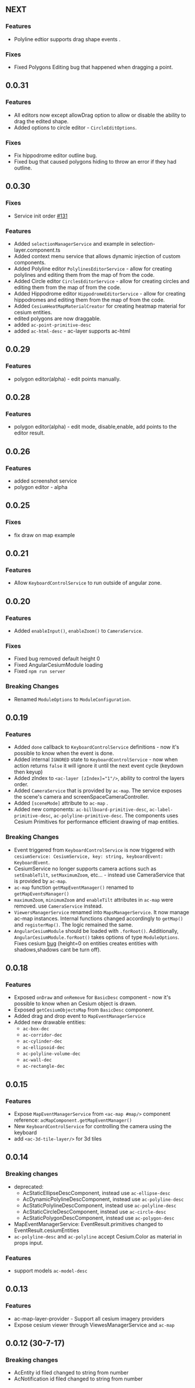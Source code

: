 ## NEXT
### Features
* Polyline edtior supports drag shape events .

### Fixes
* Fixed Polygons Editing  bug that happened when dragging a point. 

## 0.0.31
### Features
* All editors now except allowDrag option to allow or disable the ability to drag the edited shape.
* Added options to circle editor  - `CircleEditOptions`.
 

### Fixes
* Fix hippodrome editor outline bug.
* Fixed bug that caused polygons hiding to throw an error if they had outline. 

## 0.0.30
### Fixes
* Service init order  [#131](https://github.com/TGFTech/angular-cesium/issues/131)

### Features
* Added `selectionManagerService` and example in selection-layer.component.ts
* Added context menu service that allows dynamic injection of custom components.
* Added Polyline editor `PolylinesEditorService` - allow for creating polylines and editing them from the map of from the code.  
* Added Circle editor `CirclesEditorService` - allow for creating circles and editing them from the map of from the code.
* Added Hippodrome editor `HippodromeEditorService` - allow for creating hippodromes and editing them from the map of from the code.
* Added `CesiumHeatMapMaterialCreator` for creating heatmap material for cesium entities.
* edited polygons are now draggable.
* added `ac-point-primitive-desc`
* added `ac-html-desc` - ac-layer supports ac-html   

## 0.0.29
### Features
* polygon editor(alpha) - edit points manually.

## 0.0.28
### Features
* polygon editor(alpha) - edit mode, disable,enable, add points to the editor result.


## 0.0.26
### Features
* added screenshot service
* polygon editor - alpha

## 0.0.25
### Fixes
* fix draw on map example

## 0.0.21
### Features
* Allow `KeyboardControlService` to run outside of angular zone. 

## 0.0.20
### Features
* Added `enableInput()`, `enableZoom()` to `CameraService`.

### Fixes
* Fixed bug removed default height 0
* Fixed AngularCesiumModule loading
* Fixed `npm run server`

### Breaking Changes
* Renamed `ModuleOptions` to `ModuleConfiguration`. 

## 0.0.19
### Features
* Added `done` callback to `KeyboardControlService` definitions - now it's possible to know when the event is done.
* Added internal `IGNORED` state to `KeyboardControlService` - now when action returns `false` it will ignore it until the next event cycle (keydown then keyup)
* Added zIndex to `<ac-layer [zIndex]="1"/>`, ability to control the layers order. 
* Added `CameraService` that is provided by `ac-map`. The service exposes the scene's camera and screenSpaceCameraController.
* Added `[sceneMode]` attribute to `ac-map` .
* Added new components: `ac-billboard-primitive-desc`, `ac-label-primitive-desc`, `ac-polyline-primitive-desc`. The components uses Cesium Primitives for performance efficient drawing of map entities.

### Breaking Changes
* Event triggered from `KeyboardControlService` is now triggered with `cesiumService: CesiumService, key: string, keyboardEvent: KeyboardEvent`.
* CesiumService no longer supports camera actions such as `setEnableTilt`, `setMaximumZoom`, etc... - instead use CameraService that is provided by `ac-map`.
* `ac-map` function `getMapEventManager()` renamed to `getMapEventsManager()`
* `maximumZoom`, `minimumZoom` and `enableTilt` attributes in `ac-map` were removed. use `CameraService` instead.  
* `ViewersManagerService` renamed into `MapsManagerService`. It now manage ac-map instances. Internal functions changed accordingly to `getMap()` and `registerMap()`. The logic remained the same.
* `AngularCesiumModule` should be loaded with `.forRoot()`. Additionally, `AngularCesiumModule.forRoot()` takes options of type `ModuleOptions`. Fixes cesium [bug](https://github.com/AnalyticalGraphicsInc/cesium/pull/5736) (height=0 on entities creates entities with shadows,shadows cant be turn off).  

## 0.0.18
### Features
* Exposed `onDraw` and `onRemove` for `BasicDesc` component - now it's possible to know when an Cesium object is drawn.
* Exposed `getCesiumObjectsMap` from `BasicDesc` component.
* Added drag and drop event to `MapEventManagerService`
* Added new drawable entities:
  * `ac-box-dec`
  * `ac-corridor-dec`
  * `ac-cylinder-dec`
  * `ac-ellipsoid-dec`
  * `ac-polyline-volume-dec`
  * `ac-wall-dec`
  * `ac-rectangle-dec`

## 0.0.15
### Features
* Expose `MapEventManagerService` from `<ac-map #map/>` component reference: `acMapComponent.getMapEventManager()`
* New `KeyboardControlService` for controlling the camera using the keyboard
* add `<ac-3d-tile-layer/>` for 3d tiles

## 0.0.14
### Breaking changes 
* deprecated: 
  * AcStaticEllipseDescComponent, instead use `ac-ellipse-desc`
  * AcDynamicPolylineDescComponent, instead use `ac-polyline-desc`
  * AcStaticPolylineDescComponent, instead use `ac-polyline-desc`
  * AcStaticCircleDescComponent, instead use `ac-circle-desc`
  * AcStaticPolygonDescComponent, instead use `ac-polygon-desc`
* MapEventManagerService: EventResult.primitives changed to EventResult.cesiumEntities
* `ac-polyline-desc` and `ac-polyline` accept Cesium.Color as material in props input.

### Features 
* support models `ac-model-desc`

## 0.0.13
### Features
* ac-map-layer-provider - Support all cesium imagery providers
* Expose cesium viewer through ViewesManagerService and `ac-map`

## 0.0.12 (30-7-17)
### Breaking changes
* AcEntity id filed changed to string from number
* AcNotification id filed changed to string from number
